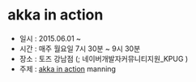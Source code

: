 # akka in action

* 일시 : 2015.06.01 ~
* 시간 : 매주 월요일 7시 30분 ~ 9시 30분
* 장소 : 토즈 강남점 (; 네이버개발자커뮤니티지원_KPUG )
* 주제 : [akka in action](http://www.manning.com/roestenburg/) manning
